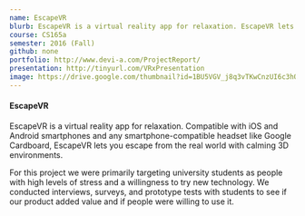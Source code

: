 ```yaml
---
name: EscapeVR
blurb: EscapeVR is a virtual reality app for relaxation. EscapeVR lets you escape from the real world with calming 3D environments.
course: CS165a
semester: 2016 (Fall)
github: none
portfolio: http://www.devi-a.com/ProjectReport/
presentation: http://tinyurl.com/VRxPresentation
image: https://drive.google.com/thumbnail?id=1BU5VGV_j8q3vTKwCnzUI6c3hQ7XBW9Qq
---
```

#### EscapeVR
EscapeVR is a virtual reality app for relaxation. Compatible with iOS and Android smartphones and any smartphone-compatible headset like Google Cardboard, EscapeVR lets you escape from the real world with calming 3D environments.

For this project we were primarily targeting university students as people with high levels of stress and a willingness to try new technology. We conducted interviews, surveys, and prototype tests with students to see if our product added value and if people were willing to use it.
